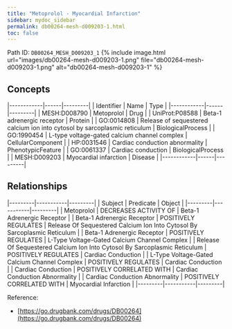 ```yaml
---
title: "Metoprolol - Myocardial Infarction"
sidebar: mydoc_sidebar
permalink: db00264-mesh-d009203-1.html
toc: false 
---
```



Path ID: `DB00264_MESH_D009203_1`
{% include image.html url="images/db00264-mesh-d009203-1.png" file="db00264-mesh-d009203-1.png" alt="db00264-mesh-d009203-1" %}

## Concepts

|------------|------|---------|
| Identifier | Name | Type    |
|------------|------|---------|
| MESH:D008790 | Metoprolol | Drug |
| UniProt:P08588 | Beta-1 adrenergic receptor | Protein |
| GO:0014808 | Release of sequestered calcium ion into cytosol by sarcoplasmic reticulum | BiologicalProcess |
| GO:1990454 | L-type voltage-gated calcium channel complex | CellularComponent |
| HP:0031546 | Cardiac conduction abnormality | PhenotypicFeature |
| GO:0061337 | Cardiac conduction | BiologicalProcess |
| MESH:D009203 | Myocardial infarction | Disease |
|------------|------|---------|

## Relationships

|---------|-----------|---------|
| Subject | Predicate | Object  |
|---------|-----------|---------|
| Metoprolol | DECREASES ACTIVITY OF | Beta-1 Adrenergic Receptor |
| Beta-1 Adrenergic Receptor | POSITIVELY REGULATES | Release Of Sequestered Calcium Ion Into Cytosol By Sarcoplasmic Reticulum |
| Beta-1 Adrenergic Receptor | POSITIVELY REGULATES | L-Type Voltage-Gated Calcium Channel Complex |
| Release Of Sequestered Calcium Ion Into Cytosol By Sarcoplasmic Reticulum | POSITIVELY REGULATES | Cardiac Conduction |
| L-Type Voltage-Gated Calcium Channel Complex | POSITIVELY REGULATES | Cardiac Conduction |
| Cardiac Conduction | POSITIVELY CORRELATED WITH | Cardiac Conduction Abnormality |
| Cardiac Conduction Abnormality | POSITIVELY CORRELATED WITH | Myocardial Infarction |
|---------|-----------|---------|

Reference: 
  - [https://go.drugbank.com/drugs/DB00264](https://go.drugbank.com/drugs/DB00264)
